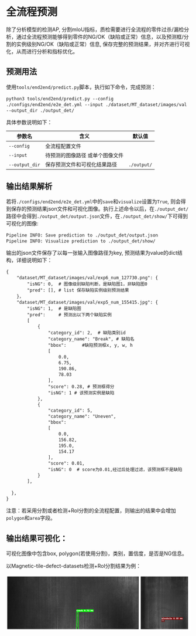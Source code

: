 # 全流程预测

除了分析模型的检测AP, 分割mIoU指标，质检需要进行全流程的零件过杀/漏检分析，通过全流程预测能够得到零件的NG/OK（缺陷或正常）信息，以及预测框/分割的实例级别NG/OK（缺陷或正常）信息, 保存完整的预测结果，并对齐进行可视化，从而进行分析和指标优化。

## 预测用法
使用`tools/end2end/predict.py`脚本，执行如下命令，完成预测：

```
python3 tools/end2end/predict.py --config ./configs/end2end/e2e_det.yml --input ./dataset/MT_dataset/images/val --output_dir ./output_det/
```

具体参数说明如下：

| 参数名          | 含义                                 | 默认值     |
| -------------  | ------------------------------------| --------- |
| `--config`     |  全流程配置文件                       |           |
| `--input`      |  待预测的图像路径 或单个图像文件         |           |
| `--output_dir` |  保存预测文件和可视化结果路径            |`./output/`|


## 输出结果解析

若将`./configs/end2end/e2e_det.yml`中的`save`和`visualize`设置为`True`, 则会得到保存的预测结果json文件和可视化图像。执行上述命令以后，在`./output_det/`路径中会得到`./output_det/output.json`文件，在`./output_det/show/`下可得到可视化的图像:

```
Pipeline INFO: Save prediction to ./output_det/output.json
Pipeline INFO: Visualize prediction to ./output_det/show/
```

输出的json文件保存了以每一张输入图像路径为key, 预测结果为value的dict结构，详细说明如下：

```
{
    "dataset/MT_dataset/images/val/exp6_num_127730.png": {
        "isNG": 0,  # 图像级别缺陷判断，是缺陷图1，非缺陷图0
        "pred": [], # list 保存缺陷实例级别预测结果
    }，
    "dataset/MT_dataset/images/val/exp5_num_155415.jpg": {
        "isNG": 1,  # 是缺陷图
        "pred":     # 预测出以下两个缺陷实例
        [  
            {
                "category_id": 2,  # 缺陷类别id
                "category_name": "Break", # 缺陷名
                "bbox":      #缺陷预测框x, y, w, h
                [
                    0.0,
                    6.75,
                    190.86,
                    78.03
                ],
                "score": 0.28, # 预测框得分
                "isNG": 1 # 该预测实例是缺陷
            },
            {
                "category_id": 5,
                "category_name": "Uneven",
                "bbox":
                [
                    0.0,
                    156.82,
                    195.0,
                    154.17
                ],
                "score": 0.01,
                "isNG": 0  # score为0.01,经过后处理过滤，该预测框不是缺陷
            }
        ],

  },
}
```

注意：若采用分割或者检测+RoI分割的全流程配置，则输出的结果中会增加`polygon`和`area`字段。

## 输出结果可视化：

可视化图像中包含box, polygon(若使用分割)，类别，置信度，是否是NG信息。

以Magnetic-tile-defect-datasets检测+RoI分割结果为例：

<div align="center">
<img src="https://github.com/Sunting78/images/blob/master/show.png"  width="800"/>
</div>
